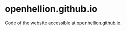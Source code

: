 # openhellion.github.io
Code of the website accessible at [openhellion.github.io](https://openhellion.github.io).